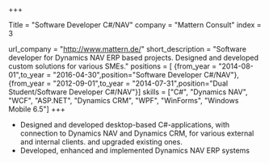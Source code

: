 +++

Title = "Software Developer C#/NAV"
company = "Mattern Consult"
index = 3

url_company = "http://www.mattern.de/"
short_description = "Software developer for Dynamics NAV ERP based projects. Designed and developed custom solutions for various SMEs."
positions = [
{from_year = "2014-08-01",to_year = "2016-04-30",position="Software Developer C#/NAV"},
{from_year = "2012-09-01",to_year = "2014-07-31",position="Dual Student/Software Developer C#/NAV"}]
skills = ["C#", "Dynamics NAV", "WCF", "ASP.NET", "Dynamics CRM", "WPF", "WinForms", "Windows Mobile 6.5"]
+++
* Designed and developed desktop-based C#-applications, with connection to Dynamics NAV and Dynamics CRM, for various external and internal clients.
and upgraded existing ones.
* Developed, enhanced and implemented Dynamics NAV ERP systems 